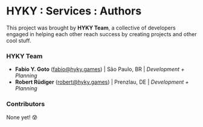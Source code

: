 HYKY : Services : Authors
=========================

This project was brought by **HYKY Team**, a collective of developers engaged in helping each other reach success by creating projects and other cool stuff.

### HYKY Team

- **Fabio Y. Goto** ([fabio@hyky.games][0]) | São Paulo, BR |  _Development + Planning_
- **Robert Rüdiger** ([robert@hyky.games][1]) | Prenzlau, DE | _Development + Planning_

### Contributors

None yet! :cold_sweat:

[0]: mailto:fabio@hyky.games
[1]: mailto:robert@hyky.games
